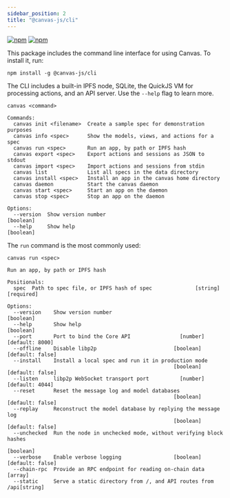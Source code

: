 ```yaml
---
sidebar_position: 2
title: "@canvas-js/cli"
---
```


[![npm](https://img.shields.io/npm/v/@canvas-js/cli?color=33cd56&logo=npm)](https://www.npmjs.com/package/@canvas-js/cli) [![npm](https://img.shields.io/github/last-commit/canvasxyz/canvas?color=33cd56&logo=github)](https://github.com/canvasxyz/canvas/tree/main/packages/cli)

This package includes the command line interface for using Canvas. To install it, run:

```
npm install -g @canvas-js/cli
```

The CLI includes a built-in IPFS node, SQLite, the QuickJS VM for
processing actions, and an API server. Use the `--help` flag to learn more.

```
canvas <command>

Commands:
  canvas init <filename>  Create a sample spec for demonstration purposes
  canvas info <spec>      Show the models, views, and actions for a spec
  canvas run <spec>       Run an app, by path or IPFS hash
  canvas export <spec>    Export actions and sessions as JSON to stdout
  canvas import <spec>    Import actions and sessions from stdin
  canvas list             List all specs in the data directory
  canvas install <spec>   Install an app in the canvas home directory
  canvas daemon           Start the canvas daemon
  canvas start <spec>     Start an app on the daemon
  canvas stop <spec>      Stop an app on the daemon

Options:
  --version  Show version number                                       [boolean]
  --help     Show help                                                 [boolean]
```

The `run` command is the most commonly used:

```
canvas run <spec>

Run an app, by path or IPFS hash

Positionals:
  spec  Path to spec file, or IPFS hash of spec              [string] [required]

Options:
  --version    Show version number                                     [boolean]
  --help       Show help                                               [boolean]
  --port       Port to bind the Core API                [number] [default: 8000]
  --offline    Disable libp2p                         [boolean] [default: false]
  --install    Install a local spec and run it in production mode
                                                      [boolean] [default: false]
  --listen     libp2p WebSocket transport port          [number] [default: 4044]
  --reset      Reset the message log and model databases
                                                      [boolean] [default: false]
  --replay     Reconstruct the model database by replying the message log
                                                      [boolean] [default: false]
  --unchecked  Run the node in unchecked mode, without verifying block hashes
                                                                       [boolean]
  --verbose    Enable verbose logging                 [boolean] [default: false]
  --chain-rpc  Provide an RPC endpoint for reading on-chain data         [array]
  --static     Serve a static directory from /, and API routes from /api[string]
```